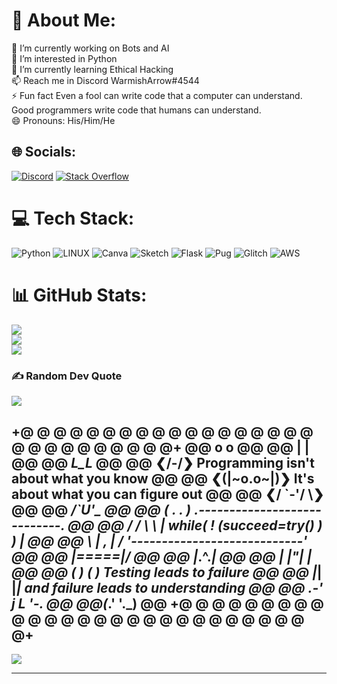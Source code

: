 # 💫 About Me:
🔭 I’m currently working on Bots and AI<br>👀 I’m interested in Python<br>🌱 I’m currently learning Ethical Hacking<br>📫 Reach me in Discord WarmishArrow#4544<br>⚡ Fun fact Even a fool can write code that a computer can understand. Good programmers write code that humans can understand.<br>😄 Pronouns: His/Him/He


## 🌐 Socials:
[![Discord](https://img.shields.io/badge/Discord-%237289DA.svg?logo=discord&logoColor=white)](https://discord.gg/WarmishArrow#4544) [![Stack Overflow](https://img.shields.io/badge/-Stackoverflow-FE7A16?logo=stack-overflow&logoColor=white)](https://stackoverflow.com/users/16429873) 

# 💻 Tech Stack:
![Python](https://img.shields.io/badge/python-3670A0?style=flat-square&logo=python&logoColor=ffdd54) ![LINUX](https://img.shields.io/badge/Linux-FCC624?style=flat-square&logo=linux&logoColor=black) ![Canva](https://img.shields.io/badge/Canva-%2300C4CC.svg?style=flat-square&logo=Canva&logoColor=white) ![Sketch](https://img.shields.io/badge/Sketch-FFB387?style=flat-square&logo=sketch&logoColor=black) ![Flask](https://img.shields.io/badge/flask-%23000.svg?style=flat-square&logo=flask&logoColor=white) ![Pug](https://img.shields.io/badge/Pug-FFF?style=flat-square&logo=pug&logoColor=A86454) ![Glitch](https://img.shields.io/badge/glitch-%233333FF.svg?style=flat-square&logo=glitch&logoColor=white) ![AWS](https://img.shields.io/badge/AWS-%23FF9900.svg?style=flat-square&logo=amazon-aws&logoColor=white)
# 📊 GitHub Stats:
![](https://github-readme-stats.vercel.app/api?username=WarmisharrowPy&theme=dark&hide_border=false&include_all_commits=true&count_private=false)<br/>
![](https://github-readme-streak-stats.herokuapp.com/?user=WarmisharrowPy&theme=dark&hide_border=false)<br/>
![](https://github-readme-stats.vercel.app/api/top-langs/?username=WarmisharrowPy&theme=dark&hide_border=false&include_all_commits=true&count_private=false&layout=compact)

### ✍️ Random Dev Quote
![](https://quotes-github-readme.vercel.app/api?type=vetical&theme=dark)

+@ @ @ @ @ @ @ @ @ @ @ @ @ @ @ @ @ @ @ @ @ @ @ @ @ @ @ @+
@@       o o                                           @@
@@       | |                                           @@
@@      _L_L_                                          @@
@@   ❮\/__-__\/❯ Programming isn't about what you know @@
@@   ❮(|~o.o~|)❯  It's about what you can figure out   @@
@@   ❮/ \`-'/ \❯                                       @@
@@     _/`U'\_                                         @@
@@    ( .   . )     .----------------------------.     @@
@@   / /     \ \    | while( ! (succeed=try() ) ) |     @@
@@   \ |  ,  | /    '----------------------------'     @@
@@    \|=====|/                                        @@
@@     |_.^._|                                         @@
@@     | |"| |                                         @@
@@     ( ) ( )   Testing leads to failure              @@
@@     |_| |_|   and failure leads to understanding    @@
@@ _.-' _j L_ '-._                                     @@
@@(___.'     '.___)                                    @@
+@ @ @ @ @ @ @ @ @ @ @ @ @ @ @ @ @ @ @ @ @ @ @ @ @ @ @ @+
---
[![](https://visitcount.itsvg.in/api?id=WarmisharrowPy&icon=2&color=12)](https://visitcount.itsvg.in)

<!-- Proudly created with GPRM ( https://gprm.itsvg.in ) -->
---
<!-- Proudly created with GPRM ( https://gprm.itsvg.in ) -->
